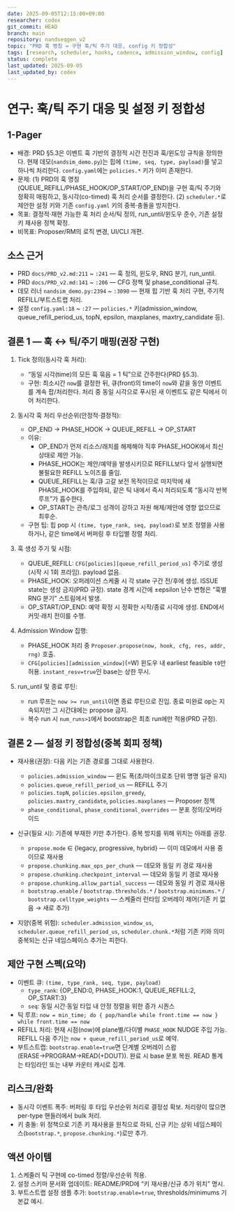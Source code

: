 ```yaml
---
date: 2025-09-05T12:15:00+09:00
researcher: codex
git_commit: HEAD
branch: main
repository: nandseqgen_v2
topic: "PRD 훅 명칭 ↔ 구현 훅/틱 주기 대응, config 키 정합성"
tags: [research, scheduler, hooks, cadence, admission_window, config]
status: complete
last_updated: 2025-09-05
last_updated_by: codex
---
```


# 연구: 훅/틱 주기 대응 및 설정 키 정합성

## 1-Pager

- 배경: PRD §5.3은 이벤트 훅 기반의 결정적 시간 전진과 훅/윈도잉 규칙을 정의한다. 현재 데모(`nandsim_demo.py`)는 힙에 `(time, seq, type, payload)`를 넣고 하나씩 처리한다. `config.yaml`에는 `policies.*` 키가 이미 존재한다.
- 문제: (1) PRD의 훅 명칭(QUEUE_REFILL/PHASE_HOOK/OP_START/OP_END)을 구현 훅/틱 주기와 정확히 매핑하고, 동시각(co-timed) 훅 처리 순서를 결정한다. (2) `scheduler.*`로 제안한 설정 키와 기존 `config.yaml` 키의 중복·충돌을 방지한다.
- 목표: 결정적·재현 가능한 훅 처리 순서/틱 정의, run_until/윈도우 준수, 기존 설정 키 재사용 정책 확정.
- 비목표: Proposer/RM의 로직 변경, UI/CLI 개편.

## 소스 근거

- PRD `docs/PRD_v2.md:211` ~ `:241` — 훅 정의, 윈도우, RNG 분기, run_until.
- PRD `docs/PRD_v2.md:141` ~ `:206` — CFG 정책 및 phase_conditional 규칙.
- 데모 러너 `nandsim_demo.py:2394` ~ `:3090` — 현재 힙 기반 훅 처리 구현, 주기적 REFILL/부트스트랩 처리.
- 설정 `config.yaml:18` ~ `:27` — `policies.*` 키(admission_window, queue_refill_period_us, topN, epsilon, maxplanes, maxtry_candidate 등).

## 결론 1 — 훅 ↔ 틱/주기 매핑(권장 구현)

1) Tick 정의(동시각 훅 처리):
   - “동일 시각(time)의 모든 훅 묶음 = 1 틱”으로 간주한다(PRD §5.3).
   - 구현: 최소시간 `now`를 결정한 뒤, 큐(front)의 time이 `now`와 같을 동안 이벤트를 계속 팝/처리한다. 처리 중 동일 시각으로 푸시된 새 이벤트도 같은 틱에서 이어 처리한다.

2) 동시각 훅 처리 우선순위(안정적·결정적):
   - OP_END → PHASE_HOOK → QUEUE_REFILL → OP_START
   - 이유:
     - OP_END가 먼저 리소스/래치를 해제해야 직후 PHASE_HOOK에서 최신 상태로 제안 가능.
     - PHASE_HOOK는 제안/예약을 발생시키므로 REFILL보다 앞서 실행되면 불필요한 REFILL 노이즈를 줄임.
     - QUEUE_REFILL는 훅/큐 고갈 보전 목적이므로 마지막에 새 PHASE_HOOK를 주입하되, 같은 틱 내에서 즉시 처리되도록 “동시각 반복 루프”가 흡수한다.
     - OP_START는 관측/로그 성격이 강하고 자원 해제/제안에 영향 없으므로 최후순.
   - 구현 팁: 힙 pop 시 `(time, type_rank, seq, payload)`로 보조 정렬을 사용하거나, 같은 time에서 버퍼링 후 타입별 정렬 처리.

3) 훅 생성 주기 및 시점:
   - QUEUE_REFILL: `CFG[policies][queue_refill_period_us]` 주기로 생성(시작 시 1회 프라임). payload 없음.
   - PHASE_HOOK: 오퍼레이션 스케줄 시 각 state 구간 전/후에 생성. ISSUE state는 생성 금지(PRD 규정). state 경계 시간에 ±epsilon 난수 변형은 “훅별 RNG 분기” 스트림에서 발생.
   - OP_START/OP_END: 예약 확정 시 정확한 시작/종료 시각에 생성. END에서 커밋·래치 전이를 수행.

4) Admission Window 집행:
   - PHASE_HOOK 처리 중 `Proposer.propose(now, hook, cfg, res, addr, rng)` 호출.
   - `CFG[policies][admission_window]`(=W) 윈도우 내 earliest feasible `t0`만 허용. `instant_resv=true`인 base는 상한 무시.

5) run_until 및 종료 루틴:
   - run 루프는 `now >= run_until`이면 종료 루틴으로 진입. 종료 미완료 op는 지속되지만 그 시간대에는 propose 금지.
   - 복수 run 시 `num_runs>1`에서 bootstrap은 최초 run에만 적용(PRD 규정).

## 결론 2 — 설정 키 정합성(중복 회피 정책)

- 재사용(권장): 다음 키는 기존 경로를 그대로 사용한다.
  - `policies.admission_window` — 윈도 폭(초/마이크로초 단위 명명 일관 유지)
  - `policies.queue_refill_period_us` — REFILL 주기
  - `policies.topN`, `policies.epsilon_greedy`, `policies.maxtry_candidate`, `policies.maxplanes` — Proposer 정책
  - `phase_conditional`, `phase_conditional_overrides` — 분포 정의/오버라이드

- 신규(필요 시): 기존에 부재한 키만 추가한다. 중복 방지를 위해 위치는 아래를 권장.
  - `propose.mode` ∈ {legacy, progressive, hybrid} — 이미 데모에서 사용 중이므로 재사용
  - `propose.chunking.max_ops_per_chunk` — 데모와 동일 키 경로 재사용
  - `propose.chunking.checkpoint_interval` — 데모와 동일 키 경로 재사용
  - `propose.chunking.allow_partial_success` — 데모와 동일 키 경로 재사용
  - `bootstrap.enable` / `bootstrap.thresholds.*` / `bootstrap.minimums.*` / `bootstrap.celltype_weights` — 스케줄러 런타임 오버레이 제어(기존 키 없음 → 새로 추가)

- 지양(중복 위험): `scheduler.admission_window_us`, `scheduler.queue_refill_period_us`, `scheduler.chunk.*`처럼 기존 키와 의미 중복되는 신규 네임스페이스 추가는 피한다.

## 제안 구현 스펙(요약)

- 이벤트 큐: `(time, type_rank, seq, type, payload)`
  - `type_rank`: {OP_END:0, PHASE_HOOK:1, QUEUE_REFILL:2, OP_START:3}
  - `seq`: 동일 시간·동일 타입 내 안정 정렬을 위한 증가 시퀀스
- 틱 루프: `now = min_time; do { pop/handle while front.time == now } while front.time == now`
- REFILL 처리: 현재 시점(now)에 plane별/다이별 `PHASE_HOOK` NUDGE 주입 가능. REFILL 다음 주기는 `now + queue_refill_period_us`로 예약.
- 부트스트랩: `bootstrap.enable=true`면 단계별 오버레이 스왑(ERASE→PROGRAM→READ(+DOUT)). 완료 시 base 분포 복원. READ 통계는 타임라인 또는 내부 카운터 캐시로 집계.

## 리스크/완화

- 동시각 이벤트 폭주: 버퍼링 후 타입 우선순위 처리로 결정성 확보. 처리량이 많으면 per-type 핸들러에서 bulk 처리.
- 키 충돌: 위 정책으로 기존 키 재사용을 원칙으로 하되, 신규 키는 상위 네임스페이스(`bootstrap.*`, `propose.chunking.*`)로만 추가.

## 액션 아이템

1) 스케줄러 틱 구현에 co-timed 정렬/우선순위 적용.
2) 설정 스키마 문서화 업데이트: README/PRD에 “키 재사용/신규 추가 위치” 명시.
3) 부트스트랩 설정 샘플 추가: `bootstrap.enable=true`, thresholds/minimums 기본값 예시.


